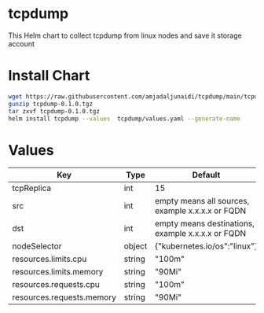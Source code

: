 # tcpdump
This Helm chart to collect tcpdump from linux nodes and save it storage account


# Install Chart

```bash
wget https://raw.githubusercontent.com/amjadaljunaidi/tcpdump/main/tcpdump-0.1.0.tgz
gunzip tcpdump-0.1.0.tgz 
tar zxvf tcpdump-0.1.0.tgz
helm install tcpdump --values  tcpdump/values.yaml --generate-name 
```
# Values
| Key | Type | Default |
|-----|------|---------|
| tcpReplica   |   int   |   15      |
| src   |  int    |  empty means all sources, example x.x.x.x or FQDN     |
| dst   |   int   |  empty means destinations, example x.x.x.x or FQDN    | 
| nodeSelector  |   object   |   {"kubernetes.io/os":"linux"}      |
| resources.limits.cpu    |   string   |     "100m"    | 
| resources.limits.memory    |  string    |    "90Mi"     |
| resources.requests.cpu    |    string  |      "100m"   | 
| resources.requests.memory    |  string    |    "90Mi"     |
